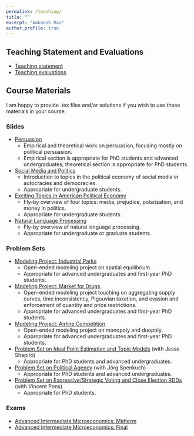 ```yaml
---
permalink: /teaching/
title: ""
excerpt: "Aakaash Rao"
author_profile: true
---
```


## Teaching Statement and Evaluations
- [Teaching statement](https://www.dropbox.com/scl/fi/m7lwipo79orx3vuc97n4q/rao-teaching-statement.pdf?rlkey=07f062hh41np5suhidgy74zmp&dl=0)
- [Teaching evaluations](https://www.dropbox.com/scl/fi/7tsrbivhbiym9b00zeclx/rao-teaching-evals.pdf?rlkey=6ce2bi7uemdww7m58cm5ly0o7&dl=0)

## Course Materials
I am happy to provide .tex files and/or solutions if you wish to use these materials in your course.
### Slides

- [Persuasion](https://www.dropbox.com/scl/fi/402x7bx0oykx5qk02445k/Persuasion.pdf?rlkey=4j1xjx762px8y773pf7ls9alq&dl=0)
  - Empirical and theoretical work on persuasion, focusing mostly on political persuasion.
  - Empirical section is appropriate for PhD students and advanced undergraduates; theoretical section is appropriate for PhD students.
- [Social Media and Politics](https://www.dropbox.com/scl/fi/ieyo0za5j5lx3eyabfyq9/social-media-and-politics.pdf?rlkey=3c9zyjwon2gzfa3585pjrwscd&dl=0)
  - Introduction to topics in the political economy of social media in autocracies and democracies.
  - Appropriate for undergraduate students.
- [Exciting Topics in American Political Economy](https://www.dropbox.com/scl/fi/n27a0truwiseh0gntzkro/exciting-topics.pdf?rlkey=49csqcxnq3j4huwcwafknhm40&dl=0)
  - Fly-by overview of four topics: media, prejudice, polarization, and money in politics.
  - Appropriate for undergraduate students.
- [Natural Language Processing](https://www.dropbox.com/scl/fi/n0t3k7nc9m0kvr3ag1313/nlp.pdf?rlkey=do0f80sy8503ttjsscs3bscm4&dl=0)
  - Fly-by overview of natural language processing.
  - Appropriate for undergraduate or graduate students.
 
### Problem Sets
- [Modeling Project: Industrial Parks](https://www.dropbox.com/scl/fi/8003bu7mp0hrpuc9pa9zn/industrial-parks-pset.pdf?rlkey=fqpdl47blmrjr4kq2er2xqw2s&dl=0)
  - Open-ended modeling project on spatial equilibrium.
  - Appropriate for advanced undergraduates and first-year PhD students.
- [Modeling Project: Market for Drugs](https://www.dropbox.com/scl/fi/23dmbsax6697ig5xbw8pp/market-for-drugs-pset.pdf?rlkey=4f60yj935vjpoec8yvu4p5xge&dl=0)
  - Open-ended modeling project touching on aggregating supply curves, time inconsistency, Pigouvian taxation, and evasion and enforcement of quantity and price restrictions.
  - Appropriate for advanced undergraduates and first-year PhD students.
- [Modeling Project: Airline Competition](https://www.dropbox.com/scl/fi/23dmbsax6697ig5xbw8pp/market-for-drugs-pset.pdf?rlkey=4f60yj935vjpoec8yvu4p5xge&dl=0)
  - Open-ended modeling project on monopoly and duopoly.
  - Appropriate for advanced undergraduates and first-year PhD students.
- [Problem Set on Ideal Point Estimation and Topic Models](https://www.dropbox.com/s/ql3s0m0txoar3ax/pset-no-solutions.pdf?dl=0) (with Jesse Shapiro)
  - Appropriate for PhD students and advanced undergraduates.
- [Problem Set on Political Agency](https://www.dropbox.com/scl/fi/wu8admqgi57wv5ekpz4de/agency-pset.pdf?rlkey=uot1i5l2rlei28awfdonmj2ds&dl=0) (with Jörg Spenkuch)
  - Appropriate for PhD students and advanced undergraduates.
- [Problem Set on Expressive/Strategic Voting and Close Election RDDs](https://www.dropbox.com/scl/fi/pa01hn9qsi2n7jb4cek9x/rdd-pset.pdf?rlkey=n6yufuea32r9q105ifyuxdi7d&dl=0) (with Vincent Pons)
  - Appropriate for PhD students.
 
### Exams
- [Advanced Intermediate Microeconomics: Midterm](https://www.dropbox.com/scl/fi/f00ulkwpuiw6ruodjuhea/midterm.pdf?rlkey=rpttrlw4y9h51rvqypvytvzby&dl=0)
- [Advanced Intermediate Microeconomics: Final](https://www.dropbox.com/scl/fi/e1ye7b0qd3q61tg4wpwee/final.pdf?rlkey=mjitktday5xp36q57yoiuo7u7&dl=0)
